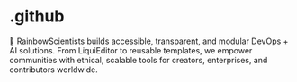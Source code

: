 # .github
🌈 RainbowScientists builds accessible, transparent, and modular DevOps + AI solutions. From LiquiEditor to reusable templates, we empower communities with ethical, scalable tools for creators, enterprises, and contributors worldwide.
